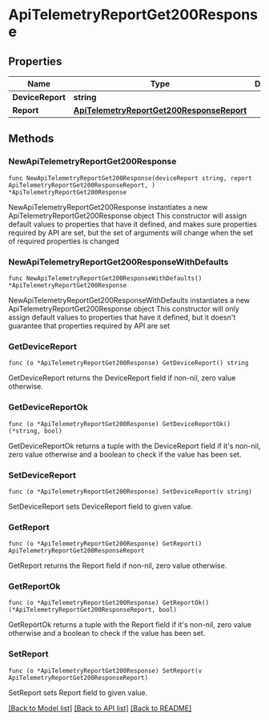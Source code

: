 # ApiTelemetryReportGet200Response

## Properties

Name | Type | Description | Notes
------------ | ------------- | ------------- | -------------
**DeviceReport** | **string** |  | 
**Report** | [**ApiTelemetryReportGet200ResponseReport**](ApiTelemetryReportGet200ResponseReport.md) |  | 

## Methods

### NewApiTelemetryReportGet200Response

`func NewApiTelemetryReportGet200Response(deviceReport string, report ApiTelemetryReportGet200ResponseReport, ) *ApiTelemetryReportGet200Response`

NewApiTelemetryReportGet200Response instantiates a new ApiTelemetryReportGet200Response object
This constructor will assign default values to properties that have it defined,
and makes sure properties required by API are set, but the set of arguments
will change when the set of required properties is changed

### NewApiTelemetryReportGet200ResponseWithDefaults

`func NewApiTelemetryReportGet200ResponseWithDefaults() *ApiTelemetryReportGet200Response`

NewApiTelemetryReportGet200ResponseWithDefaults instantiates a new ApiTelemetryReportGet200Response object
This constructor will only assign default values to properties that have it defined,
but it doesn't guarantee that properties required by API are set

### GetDeviceReport

`func (o *ApiTelemetryReportGet200Response) GetDeviceReport() string`

GetDeviceReport returns the DeviceReport field if non-nil, zero value otherwise.

### GetDeviceReportOk

`func (o *ApiTelemetryReportGet200Response) GetDeviceReportOk() (*string, bool)`

GetDeviceReportOk returns a tuple with the DeviceReport field if it's non-nil, zero value otherwise
and a boolean to check if the value has been set.

### SetDeviceReport

`func (o *ApiTelemetryReportGet200Response) SetDeviceReport(v string)`

SetDeviceReport sets DeviceReport field to given value.


### GetReport

`func (o *ApiTelemetryReportGet200Response) GetReport() ApiTelemetryReportGet200ResponseReport`

GetReport returns the Report field if non-nil, zero value otherwise.

### GetReportOk

`func (o *ApiTelemetryReportGet200Response) GetReportOk() (*ApiTelemetryReportGet200ResponseReport, bool)`

GetReportOk returns a tuple with the Report field if it's non-nil, zero value otherwise
and a boolean to check if the value has been set.

### SetReport

`func (o *ApiTelemetryReportGet200Response) SetReport(v ApiTelemetryReportGet200ResponseReport)`

SetReport sets Report field to given value.



[[Back to Model list]](../README.md#documentation-for-models) [[Back to API list]](../README.md#documentation-for-api-endpoints) [[Back to README]](../README.md)


